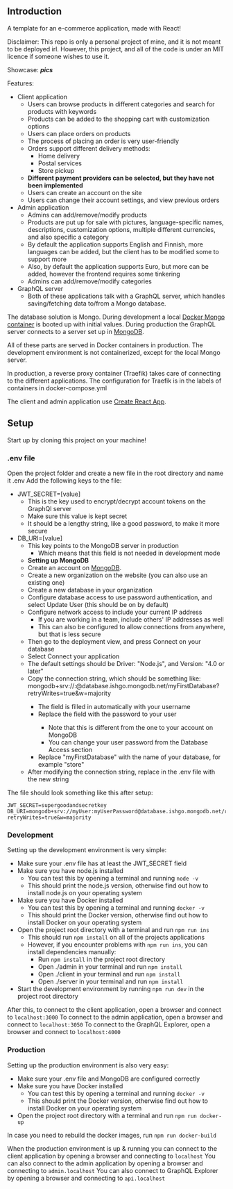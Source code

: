 ## Introduction

A template for an e-commerce application, made with React!

Disclaimer:
This repo is only a personal project of mine, and it is not meant to be deployed irl.
However, this project, and all of the code is under an MIT licence if someone wishes to use it.

Showcase:
**_pics_**

Features:
- Client application
  - Users can browse products in different categories and search for products with keywords
  - Products can be added to the shopping cart with customization options
  - Users can place orders on products
  - The process of placing an order is very user-friendly
  - Orders support different delivery methods:
    - Home delivery
    - Postal services
    - Store pickup
  - **Different payment providers can be selected, but they have not been implemented**
  - Users can create an account on the site
  - Users can change their account settings, and view previous orders
- Admin application
  - Admins can add/remove/modify products
  - Products are put up for sale with pictures, language-specific names, descriptions, customization options, multiple different currencies, and also specific a category
  - By default the application supports English and Finnish, more languages can be added, but the client has to be modified some to support more
  - Also, by default the application supports Euro, but more can be added, however the frontend requires some tinkering
  - Admins can add/remove/modify categories
- GraphQL server
  - Both of these applications talk with a GraphQL server, which handles saving/fetching data to/from a Mongo database.

The database solution is Mongo. During development a local [Docker Mongo container](https://hub.docker.com/_/mongo) is booted up with initial values.
During production the GraphQL server connects to a server set up in [MongoDB](https://www.mongodb.com/).

All of these parts are served in Docker containers in production.
The development environment is not containerized, except for the local Mongo server.

In production, a reverse proxy container (Traefik) takes care of connecting to the different applications.
The configuration for Traefik is in the labels of containers in docker-compose.yml

The client and admin application use [Create React App](https://github.com/facebook/create-react-app).

## Setup

Start up by cloning this project on your machine!

### .env file

Open the project folder and create a new file in the root directory and name it .env 
Add the following keys to the file:

- JWT_SECRET=\[value\]
  - This is the key used to encrypt/decrypt account tokens on the GraphQl server
  - Make sure this value is kept secret
  - It should be a lengthy string, like a good password, to make it more secure
- DB_URI=\[value\]
  - This key points to the MongoDB server in production
    - Which means that this field is not needed in development mode
  - **Setting up MongoDB**
  - Create an account on [MongoDB](https://www.mongodb.com/).
  - Create a new organization on the website (you can also use an existing one)
  - Create a new database in your organization
  - Configure database access to use password authentication, and select Update User (this should be on by default)
  - Configure network access to include your current IP address
    - If you are working in a team, include others' IP addresses as well
    - This can also be configured to allow connections from anywhere, but that is less secure
  - Then go to the deployment view, and press Connect on your database
  - Select Connect your application
  - The default settings should be Driver: "Node.js", and Version: "4.0 or later"
  - Copy the connection string, which should be something like: mongodb+srv://<user>:<password>@database.ishgo.mongodb.net/myFirstDatabase?retryWrites=true&w=majority
    - The <user> field is filled in automatically with your username
    - Replace the <password> field with the password to your user
      - Note that this is different from the one to your account on MongoDB
      - You can change your user password from the Database Access section
    - Replace "myFirstDatabase" with the name of your database, for example "store"
  - After modifying the connection string, replace <value> in the .env file with the new string

The file should look something like this after setup:
```
JWT_SECRET=supergoodandsecretkey
DB_URI=mongodb+srv://myUser:myUserPassword@database.ishgo.mongodb.net/recom?retryWrites=true&w=majority
```

### Development

Setting up the development environment is very simple:

- Make sure your .env file has at least the JWT_SECRET field
- Make sure you have node.js installed
  - You can test this by opening a terminal and running `node -v`
  - This should print the node.js version, otherwise find out how to install node.js on your operating system
- Make sure you have Docker installed
  - You can test this by opening a terminal and running `docker -v`
  - This should print the Docker version, otherwise find out how to install Docker on your operating system
- Open the project root directory with a terminal and run `npm run ins`
  - This should run `npm install` on all of the projects applications
  - However, if you encounter problems with `npm run ins`, you can install dependencies manually:
    - Run `npm install` in the project root directory
    - Open ./admin in your terminal and run `npm install`
    - Open ./client in your terminal and run `npm install`
    - Open ./server in your terminal and run `npm install`
- Start the development environment by running `npm run dev` in the project root directory

After this, to connect to the client application, open a browser and connect to `localhost:3000` 
To connect to the admin application, open a browser and connect to `localhost:3050` 
To connect to the GraphQL Explorer, open a browser and connect to `localhost:4000`
  
### Production

Setting up the production environment is also very easy:

- Make sure your .env file and MongoDB are configured correctly
- Make sure you have Docker installed
  - You can test this by opening a terminal and running `docker -v`
  - This should print the Docker version, otherwise find out how to install Docker on your operating system
- Open the project root directory with a terminal and run `npm run docker-up`

In case you need to rebuild the docker images, run `npm run docker-build`

When the production environment is up & running you can connect to the client application by opening a browser and connecting to `localhost` 
You can also connect to the admin application by opening a browser and connecting to `admin.localhost` 
You can also connect to GraphQL Explorer by opening a browser and connecting to `api.localhost`
